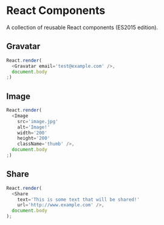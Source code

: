 React Components
================

A collection of reusable React components (ES2015 edition).

Gravatar
--------

```javascript
React.render(
  <Gravatar email='test@example.com' />,
  document.body
;)
```

Image
-----

```javascript
React.render(
  <Image
    src='image.jpg'
    alt='Image!'
    width='200'
    height='200'
    className='thumb' />,
  document.body
;)
```

Share
-----

```javascript
React.render(
  <Share
    text='This is some text that will be shared!'
    url='http://www.example.com' />,
  document.body
);
```
